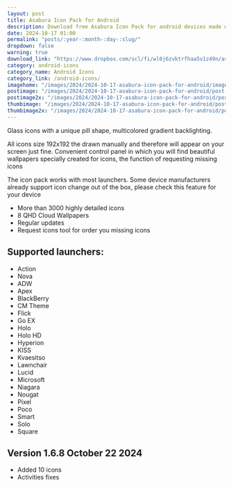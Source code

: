 ```yaml
---
layout: post
title: Asabura Icon Pack for Android
description: Download free Asabura Icon Pack for android devices made with a unique pill shape, multicolored gradient backlighting and themed wallpapers
date: 2024-10-17 01:00
permalink: "posts/:year-:month-:day-:slug/"
dropdown: false
warning: true
download_link: "https://www.dropbox.com/scl/fi/wl0j6zvktrfhaa5v1z49n/asabura.apk?rlkey=3ugavnfxi23pb3o41sl2v2qjx&st=76bx0m1u&dl=1"
category: android-icons
category_name: Android Icons
category_link: /android-icons/
imagehome: "/images/2024/2024-10-17-asabura-icon-pack-for-android/imagehome.jpg"
postimage: "/images/2024/2024-10-17-asabura-icon-pack-for-android/post-image.jpg"
postimage2x: "/images/2024/2024-10-17-asabura-icon-pack-for-android/post-image2x.jpg"
thumbimage: "/images/2024/2024-10-17-asabura-icon-pack-for-android/post-thumb.jpg"
thumbimage2x: "/images/2024/2024-10-17-asabura-icon-pack-for-android/post-thumb2x.jpg"
---
```


<p>Glass icons with a unique pill shape, multicolored gradient backlighting.</p>

<p>All icons size 192x192 the drawn manually and therefore will appear on your screen just fine. Convenient control panel in which you will find beautiful wallpapers specially created for icons, the function of requesting missing icons</p>

<p>The icon pack works with most launchers. Some device manufacturers already support icon change out of the box, please check this feature for your device</p>

<ul>
  <li>More than 3000 highly detailed icons</li>
  <li>8 QHD Cloud Wallpapers</li>
  <li>Regular updates</li>
  <li>Request icons tool for order you missing icons</li>
</ul>

## Supported launchers:

<ul>
  <li>Action</li>
  <li>Nova</li>
  <li>ADW</li>
  <li>Apex</li>
  <li>BlackBerry</li>
  <li>CM Theme</li>
  <li>Flick</li>
  <li>Go EX</li>
  <li>Holo</li>
  <li>Holo HD</li>
  <li>Hyperion</li>
  <li>KISS</li>
  <li>Kvaesitso</li>
  <li>Lawnchair</li>
  <li>Lucid</li>
  <li>Microsoft</li>
  <li>Niagara</li>
  <li>Nougat</li>
  <li>Pixel</li>
  <li>Poco</li>
  <li>Smart</li>
  <li>Solo</li>
  <li>Square</li>
</ul>

## Version 1.6.8 October 22 2024

<ul>
  <li>Added 10 icons</li>
  <li>Activities fixes</li>
</ul>